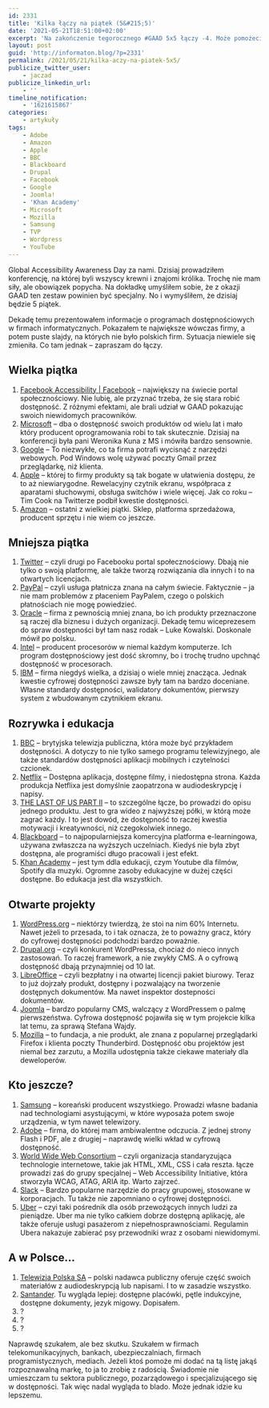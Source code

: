 ```yaml
---
id: 2331
title: 'Kilka łączy na piątek (5&#215;5)'
date: '2021-05-21T18:51:00+02:00'
excerpt: 'Na zakończenie tegorocznego #GAAD 5x5 łączy -4. Może pomożecie uzupełnić...'
layout: post
guid: 'http://informaton.blog/?p=2331'
permalink: /2021/05/21/kilka-aczy-na-piatek-5x5/
publicize_twitter_user:
    - jaczad
publicize_linkedin_url:
    - ''
timeline_notification:
    - '1621615867'
categories:
    - artykuły
tags:
    - Adobe
    - Amazon
    - Apple
    - BBC
    - Blackboard
    - Drupal
    - Facebook
    - Google
    - Joomla!
    - 'Khan Academy'
    - Microsoft
    - Mozilla
    - Samsung
    - TVP
    - Wordpress
    - YouTube
---
```


Global Accessibility Awareness Day za nami. Dzisiaj prowadziłem konferencję, na której byli wszyscy krewni i znajomi królika. Trochę nie mam siły, ale obowiązek popycha. Na dokładkę umyśliłem sobie, że z okazji GAAD ten zestaw powinien być specjalny. No i wymyśliłem, że dzisiaj będzie 5 piątek.

Dekadę temu prezentowałem informacje o programach dostępnościowych w firmach informatycznych. Pokazałem te największe wówczas firmy, a potem puste slajdy, na których nie było polskich firm. Sytuacja niewiele się zmieniła. Co tam jednak – zapraszam do łączy.

## Wielka piątka

1. [Facebook Accessibility | Facebook](https://www.facebook.com/accessibility) – największy na świecie portal społecznościowy. Nie lubię, ale przyznać trzeba, że się stara robić dostępność. Z różnymi efektami, ale brali udział w GAAD pokazując swoich niewidomych pracowników.
2. [Microsoft](https://www.microsoft.com/en-us/accessibility?rtc=1) – dba o dostępność swoich produktów od wielu lat i mało który producent oprogramowania robi to tak skutecznie. Dzisiaj na konferencji była pani Weronika Kuna z MS i mówiła bardzo sensownie.
3. [Google](https://www.google.com/accessibility/) – To niezwykłe, co ta firma potrafi wycisnąć z narzędzi webowych. Pod Windows wolę używać poczty Gmail przez przeglądarkę, niż klienta.
4. [Apple](https://www.apple.com/accessibility/) – której to firmy produkty są tak bogate w ułatwienia dostępu, że to aż niewiarygodne. Rewelacyjny czytnik ekranu, współpraca z aparatami słuchowymi, obsługa switchów i wiele więcej. Jak co roku – Tim Cook na Twitterze podbił kwestie dostępności.
5. [Amazon](https://www.amazon.com/b?node=15701038011&ie=UTF8) – ostatni z wielkiej piątki. Sklep, platforma sprzedażowa, producent sprzętu i nie wiem co jeszcze.

## Mniejsza piątka

1. [Twitter](https://twitter.com/twittera11y) – czyli drugi po Facebooku portal społecznościowy. Dbają nie tylko o swoją platformę, ale także tworzą rozwiązania dla innych i to na otwartych licencjach.
2. [PayPal](http://paypal.github.io/a11y/) – czyli usługa płatnicza znana na całym świecie. Faktycznie – ja nie mam problemów z płaceniem PayPalem, czego o polskich płatnościach nie mogę powiedzieć.
3. [Oracle](https://www.oracle.com/corporate/accessibility/) – firma z pewnością mniej znana, bo ich produkty przeznaczone są raczej dla biznesu i dużych organizacji. Dekadę temu wiceprezesem do spraw dostępności był tam nasz rodak – Luke Kowalski. Doskonale mówił po polsku.
4. [Intel](https://www.intel.pl/content/www/pl/pl/diversity/accessibility-overview.html) – producent procesorów w niemal każdym komputerze. Ich program dostępnościowy jest dość skromny, bo i trochę trudno upchnąć dostępność w procesorach.
5. [IBM](https://www.ibm.com/able/) – firma niegdyś wielka, a dzisiaj o wiele mniej znacząca. Jednak kwestie cyfrowej dostępności zawsze były tam na bardzo doceniane. Własne standardy dostępności, walidatory dokumentów, pierwszy system z wbudowanym czytnikiem ekranu.

## Rozrywka i edukacja

1. [BBC](https://www.bbc.co.uk/accessibility/) – brytyjska telewizja publiczna, która może być przykładem dostępności. A dotyczy to nie tylko samego programu telewizyjnego, ale także standardów dostępności aplikacji mobilnych i czytelności czcionek.
2. [Netflix](https://help.netflix.com/en/node/116022) – Dostępna aplikacja, dostępne filmy, i niedostępna strona. Każda produkcja Netflixa jest domyślnie zaopatrzona w audiodeskrypcję i napisy.
3. [THE LAST OF US PART II](https://www.naughtydog.com/blog/the_last_of_us_part_ii_accessibility_features_detailed) – to szczególne łącze, bo prowadzi do opisu jednego produktu. Jest to gra wideo z najwyższej półki, w którą może zagrać każdy. I to jest dowód, że dostępność to raczej kwestia motywacji i kreatywności, niż czegokolwiek innego.
4. [Blackboard](https://www.blackboard.com/blackboard-accessibility-commitment) – to najpopularniejsza komercyjna platforma e-learningowa, używana zwłaszcza na wyższych uczelniach. Kiedyś nie była zbyt dostępna, ale programiści długo pracowali i jest efekt.
5. [Khan Academy](https://support.khanacademy.org/hc/en-us/articles/360015623271-How-does-Khan-Academy-make-our-content-more-accessible-) – jest tym ddla edukacji, czym Youtube dla filmów, Spotify dla muzyki. Ogromne zasoby edukacyjne w dużej części dostępne. Bo edukacja jest dla wszystkich.

## Otwarte projekty

1. [WordPress.org](https://wordpress.org/about/accessibility/) – niektórzy twierdzą, że stoi na nim 60% Internetu. Nawet jeżeli to przesada, to i tak oznacza, że to poważny gracz, który do cyfrowej dostępności podchodzi bardzo poważnie.
2. [Drupal.org](https://www.drupal.org/about/features/accessibility) – czyli konkurent WordPressa, chociaż do nieco innych zastosowań. To raczej framework, a nie zwykły CMS. A o cyfrową dostępność dbają przynajmniej od 10 lat.
3. [LibreOffice](https://www.libreoffice.org/get-help/accessibility/) – czyli bezpłatny i na otwartej licencji pakiet biurowy. Teraz to już dojrzały produkt, dostępny i pozwalający na tworzenie dostępnych dokumentów. Ma nawet inspektor dostepności dokumentów.
4. [Joomla](https://volunteers.joomla.org/teams/accessibility-team) – bardzo popularny CMS, walczący z WordPressem o palmę pierwszeństwa. Cyfrowa dostępność pojawiła się w tym projekcie kilka lat temu, za sprawą Stefana Wajdy.
5. [Mozilla](https://blog.mozilla.org/accessibility/) – to fundacja, a nie produkt, ale znana z popularnej przeglądarki Firefox i klienta poczty Thunderbird. Dostępność obu projektów jest niemal bez zarzutu, a Mozilla udostępnia także ciekawe materiały dla deweloperów.

## Kto jeszcze?

1. [Samsung](https://www.samsung.com/uk/accessibility/overview/) – koreański producent wszystkiego. Prowadzi własne badania nad technologiami asystującymi, w które wyposaża potem swoje urządzenia, w tym nawet telewizory.
2. [Adobe](https://www.adobe.com/accessibility.html) – firma, do której mam ambiwalentne odczucia. Z jednej strony Flash i PDF, ale z drugiej – naprawdę wielki wkład w cyfrową dostępność.
3. [World Wide Web Consortium](https://www.w3.org/WAI/) – czyli organizacja standaryzująca technologie internetowe, takie jak HTML, XML, CSS i cała reszta. łącze prowadzi zaś do grupy specjalnej – Web Accessibility Initiative, która stworzyła WCAG, ATAG, ARIA itp. Warto zajrzeć.
4. [Slack](https://slack.com/intl/en-pl/accessibility) – Bardzo popularne narzędzie do pracy grupowej, stosowane w korporacjach. Tu także nie zapomniano o cyfrowej dostępności.
5. [Uber](https://www.uber.com/us/en/about/accessibility/) – czyi taki pośrednik dla osób przewożących innych ludzi za pieniądze. Uber ma nie tylko całkiem dobrze dostępną aplikację, ale także oferuje usługi pasażerom z niepełnosprawnościami. Regulamin Ubera nakazuje zabierać psy przewodniki wraz z osobami niewidomymi.

## A w Polsce…

1. [Telewizja Polska SA](https://www.tvp.pl/dostepnosc) – polski nadawca publiczny oferuje część swoich materiałów z audiodeskrypcją lub napisami. I to w zasadzie wszystko.
2. [Santander](https://www.santander.pl/ws-obsluga-bez-barier/). Tu wygląda lepiej: dostępne placówki, pętle indukcyjne, dostępne dokumenty, jezyk migowy. Dopisałem.
3. ?
4. ?
5. ?

Naprawdę szukałem, ale bez skutku. Szukałem w firmach telekomunikacyjnych, bankach, ubezpieczalniach, firmach programistycznych, mediach. Jeżeli ktoś pomoże mi dodać na tą listę jakąś rozpoznawalną markę, to ja to zrobię z radością. Świadomie nie umieszczam tu sektora publicznego, pozarządowego i specjalizującego się w dostępności. Tak więc nadal wygląda to blado. Może jednak idzie ku lepszemu.